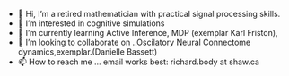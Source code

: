 - 👋 Hi, I’m a retired mathematician with practical signal processing skills.
- 👀 I’m interested in cognitive simulations
- 🌱 I’m currently learning Active Inference, MDP (exemplar Karl Friston),
- 💞️ I’m looking to collaborate on ..Oscilatory Neural Connectome dynamics,exemplar.(Danielle Bassett)
- 📫 How to reach me ... email works best: richard.body at shaw.ca

<!---
richard-body/richard-body is a ✨ special ✨ repository because its `README.md` (this file) appears on your GitHub profile.
You can click the Preview link to take a look at your changes.
--->
